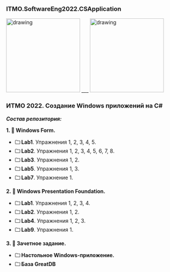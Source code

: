 ### ITMO.SoftwareEng2022.CSApplication ###

<img src="https://ie.wampi.ru/2022/09/26/WF.jpg" alt="drawing" width="200"/> ___ <img src="https://ic.wampi.ru/2022/09/26/wpf.png" alt="drawing" width="200"/>

### ИТМО 2022. Создание Windows приложений на C# ###
***Состав репозитория:***

<strong>1. &#128194; Windows Form. </strong> 

+ <strong>&#128448; Lab1</strong>. Упражнения 1, 2, 3, 4, 5.
+ <strong>&#128448; Lab2</strong>. Упражнения 1, 2, 3, 4, 5, 6, 7, 8.
+ <strong>&#128448; Lab3</strong>. Упражнения 1, 2.
+ <strong>&#128448; Lab5</strong>. Упражнения 1, 3.
+ <strong>&#128448; Lab7</strong>. Упражнение 1.

<strong>2. &#128194; Windows Presentation Foundation. </strong> 

+ <strong>&#128448; Lab1</strong>. Упражнения 1, 2, 3, 4.
+ <strong>&#128448; Lab2</strong>. Упражнения 1, 2.
+ <strong>&#128448; Lab4</strong>. Упражнения 1, 2, 3.
+ <strong>&#128448; Lab9</strong>. Упражнения 1.

<strong>3. &#128194; Зачетное задание. </strong> 

+ <strong>&#128448; Настольное Windows-приложение.</strong>
+ <strong>&#128448; База GreatDB </strong>
